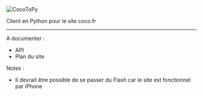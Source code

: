 ![CocoToPy](https://my.mixtape.moe/vilkqc.svg)

Client en Python pour le site coco.fr

***

A documenter :
* API
* Plan du site

Notes :
* Il devrait être possible de se passer du Flash car le site est fonctionnel par iPhone
